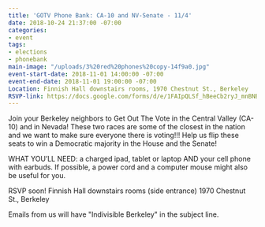 ```yaml
---
title: 'GOTV Phone Bank: CA-10 and NV-Senate - 11/4'
date: 2018-10-24 21:37:00 -07:00
categories:
- event
tags:
- elections
- phonebank
main-image: "/uploads/3%20red%20phones%20copy-14f9a0.jpg"
event-start-date: 2018-11-01 14:00:00 -07:00
event-end-date: 2018-11-01 19:00:00 -07:00
Location: Finnish Hall downstairs rooms, 1970 Chestnut St., Berkeley
RSVP-link: https://docs.google.com/forms/d/e/1FAIpQLSf_hBeeCb2ryJ_mnBNBVF40CNpW-zB2hZMKvj_aOVnNJCZnAg/viewform
---
```


Join your Berkeley neighbors to Get Out The Vote in the Central Valley (CA-10) and in Nevada! These two races are some of the closest in the nation and we want to make sure everyone there is voting!!! Help us flip these seats to win a Democratic majority in the House and the Senate!

WHAT YOU’LL NEED: a charged ipad, tablet or laptop AND your cell phone with earbuds. If possible, a power cord and a computer mouse might also be useful for you.

RSVP soon!
Finnish Hall downstairs rooms (side entrance)
1970 Chestnut St., Berkeley

Emails from us will have "Indivisible Berkeley" in the subject line.
